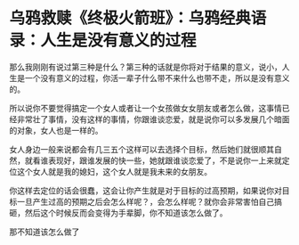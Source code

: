 # 乌鸦救赎《终极火箭班》：乌鸦经典语录：人生是没有意义的过程

那么我刚刚有说过第三种是什么？第三种的话就是你将对于结果的意义，说小，人生是一个没有意义的过程，你活一辈子什么带不来什么也带不走，所以是没有意义的。

所以说你不要觉得搞定一个女人或者让一个女孩做女女朋友或者怎么做，这事情已经非常壮了事情，没有这样的事情，你跟谁谈恋爱，就是说你可以多发展几个暗面的对象，女人也是一样的。

女人身边一般来说都会有几三五个这样可以去选择个目标，然后她们就很顺其自然，就看谁表现好，跟谁发展的快一些，她就跟谁谈恋爱了，不是说你一上来就定位这个女人就是我的媳妇，这个女人就是我未来的女朋友。

你这样去定位的话会很蠢，这会让你产生就是对于目标的过高预期，如果说你对目标一旦产生过高的预期之后会怎么样呢？，会怎么样呢？就你会非常害怕自己搞砸，然后这个时候反而会变得为手辈脚，你不知道该怎么做了。

那不知道该怎么做了